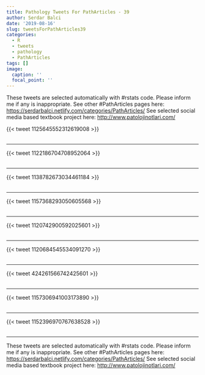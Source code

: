 ```yaml
---
title: Pathology Tweets For PathArticles - 39
author: Serdar Balci
date: '2019-08-16'
slug: tweetsForPathArticles39
categories:
  - R
  - tweets
  - pathology
  - PathArticles
tags: []
image:
  caption: ''
  focal_point: ''
---
```



These tweets are selected automatically with #rstats code. Please inform me if any is inappropriate.
See other #PathArticles pages here: https://serdarbalci.netlify.com/categories/PathArticles/ 
See selected social media based textbook project here: http://www.patolojinotlari.com/

{{< tweet 1125645552312619008 >}}
<br>
<br>
<hr>
{{< tweet 1122186704708952064 >}}
<br>
<br>
<hr>
{{< tweet 1138782673034461184 >}}
<br>
<br>
<hr>
{{< tweet 1157368293050605568 >}}
<br>
<br>
<hr>
{{< tweet 1120742900592025601 >}}
<br>
<br>
<hr>
{{< tweet 1120684545534091270 >}}
<br>
<br>
<hr>
{{< tweet 424261566742425601 >}}
<br>
<br>
<hr>
{{< tweet 1157306941003173890 >}}
<br>
<br>
<hr>
{{< tweet 1152396970767638528 >}}
<br>
<br>
<hr>


These tweets are selected automatically with #rstats code. Please inform me if any is inappropriate.
See other #PathArticles pages here: https://serdarbalci.netlify.com/categories/PathArticles/ 
See selected social media based textbook project here: http://www.patolojinotlari.com/
